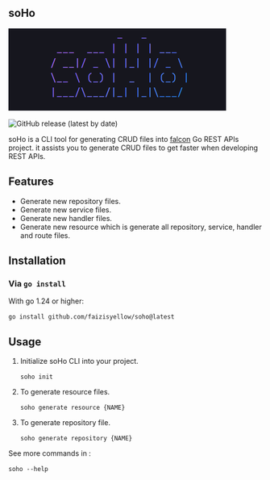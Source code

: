## soHo

![soho logo](/assets/logo.png)

![GitHub release (latest by date)](https://img.shields.io/github/v/release/faizisyellow/soho)

soHo is a CLI tool for generating CRUD files into [falcon]("https://github.com/faizisyellow/falcon") Go REST APIs project.
it assists you to generate CRUD files to get faster when developing REST APIs.

## Features

- Generate new repository files.
- Generate new service files.
- Generate new handler files.
- Generate new resource which is generate all repository, service, handler and route files.


## Installation

### Via ``` go install ```

With go 1.24 or higher:

```
go install github.com/faizisyellow/soho@latest
```

## Usage

1. Initialize soHo CLI into your project.
   
   ```
   soho init 
   ``` 

2. To generate resource files.

   ```
   soho generate resource {NAME}
   ```

3. To generate repository file.

   ```
   soho generate repository {NAME}
   ```

See more commands in :

 ``` 
 soho --help
 ```  
